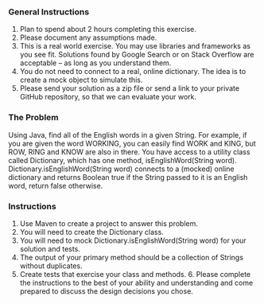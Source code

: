 ### General Instructions
1. Plan to spend about 2 hours completing this exercise.
2. Please document any assumptions made.
3. This is a real world exercise. You may use libraries and frameworks as you see fit.
   Solutions found by Google Search or on Stack Overflow are acceptable – as long as you understand them.
4. You do not need to connect to a real, online dictionary. The idea is to create a mock object
   to simulate this.
5. Please send your solution as a zip file or send a link to your private GitHub repository, so that we can evaluate your work.
### The Problem
Using Java, find all of the English words in a given String. For example, if you are given the
word WORKING, you can easily find WORK and KING, but ROW, RING and KNOW are also in there.
You have access to a utility class called Dictionary, which has one method,
isEnglishWord(String word). Dictionary.isEnglishWord(String word) connects to a (mocked) online
dictionary and returns Boolean true if the String passed to it is an English word, return false otherwise.
### Instructions
1. Use Maven to create a project to answer this problem.
2. You will need to create the Dictionary class.
3. You will need to mock Dictionary.isEnglishWord(String word) for your solution and tests.
4. The output of your primary method should be a collection of Strings without duplicates.
5. Create tests that exercise your class and methods. 6. Please complete the instructions to the best
   of your ability and understanding and come prepared to discuss the design decisions you chose.